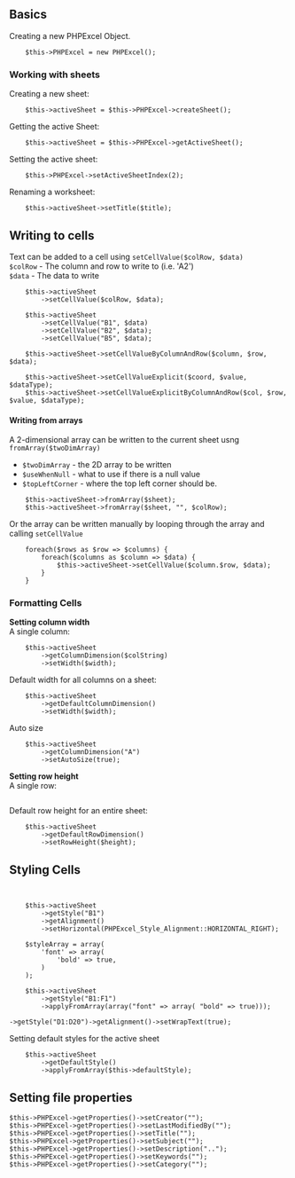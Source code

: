 ## Basics
Creating a new PHPExcel Object.  
```
    $this->PHPExcel = new PHPExcel();
```

### Working with sheets

Creating a new sheet:  
```
    $this->activeSheet = $this->PHPExcel->createSheet();
```  
Getting the active Sheet:
```
    $this->activeSheet = $this->PHPExcel->getActiveSheet();
```  
Setting the active sheet:  
```
    $this->PHPExcel->setActiveSheetIndex(2);
```
Renaming a worksheet:  
```
    $this->activeSheet->setTitle($title);
```    
  




## Writing to cells
Text can be added to a cell using `setCellValue($colRow, $data)`  
`$colRow` - The column and row to write to (i.e. 'A2')  
`$data` - The data to write  
  
```
    $this->activeSheet
        ->setCellValue($colRow, $data);       
        
    $this->activeSheet
        ->setCellValue("B1", $data) 
        ->setCellValue("B2", $data); 
        ->setCellValue("B5", $data); 
```

```
    $this->activeSheet->setCellValueByColumnAndRow($column, $row, $data);  
```

```
    $this->activeSheet->setCellValueExplicit($coord, $value, $dataType);  
    $this->activeSheet->setCellValueExplicitByColumnAndRow($col, $row, $value, $dataType);  
```

#### Writing from arrays
A 2-dimensional array can be written to the current sheet usng `fromArray($twoDimArray)`  
* `$twoDimArray` - the 2D array to be written  
* `$useWhenNull` - what to use if there is a null value  
* `$topLeftCorner` -  where the top left corner should be.  
  
```
    $this->activeSheet->fromArray($sheet);  
    $this->activeSheet->fromArray($sheet, "", $colRow);  
```
  
Or the array can be written manually by looping through the array and calling `setCellValue`    
```
    foreach($rows as $row => $columns) {
        foreach($columns as $column => $data) {
            $this->activeSheet->setCellValue($column.$row, $data);
        }
    }
```

### Formatting Cells   
**Setting column width**  
A single column: 
```
    $this->activeSheet
        ->getColumnDimension($colString)
        ->setWidth($width);
```
Default width for all columns on a sheet:  
```
    $this->activeSheet
        ->getDefaultColumnDimension()
        ->setWidth($width);
```
Auto size
```
    $this->activeSheet
        ->getColumnDimension("A")
        ->setAutoSize(true);
```
**Setting row height**  
A single row:  
```

```
Default row height for an entire sheet:  
```
    $this->activeSheet
        ->getDefaultRowDimension()
        ->setRowHeight($height);
```

## Styling Cells    
```

    
    $this->activeSheet
        ->getStyle("B1")
        ->getAlignment()
        ->setHorizontal(PHPExcel_Style_Alignment::HORIZONTAL_RIGHT);
        
    $styleArray = array(
        'font' => array(
            'bold' => true,
        )
    );
    
    $this->activeSheet
        ->getStyle("B1:F1")
        ->applyFromArray(array("font" => array( "bold" => true)));
```

```
->getStyle("D1:D20")->getAlignment()->setWrapText(true);
```

Setting default styles for the active sheet
```
    $this->activeSheet
        ->getDefaultStyle()
        ->applyFromArray($this->defaultStyle);
```

## Setting file properties
```
$this->PHPExcel->getProperties()->setCreator("");
$this->PHPExcel->getProperties()->setLastModifiedBy("");
$this->PHPExcel->getProperties()->setTitle("");
$this->PHPExcel->getProperties()->setSubject("");
$this->PHPExcel->getProperties()->setDescription("..");
$this->PHPExcel->getProperties()->setKeywords("");
$this->PHPExcel->getProperties()->setCategory("");
```